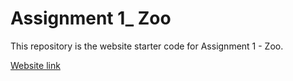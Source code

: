 # Assignment 1_ Zoo

This repository is the website starter code for Assignment 1 - Zoo.

[Website link](https://johnnylaicode.github.io/zoo-starter-code/)
